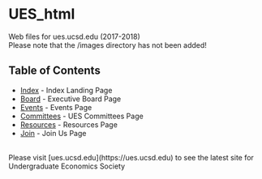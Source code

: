 # UES_html
 Web files for ues.ucsd.edu (2017-2018)
  <br /> 
 Please note that the /images directory has not been added!
<br />
## Table of Contents

* [Index](https://github.com/taylor-han/UES_html/blob/master/Screenshots/index.pdf/) - Index Landing Page
* [Board](https://github.com/taylor-han/UES_html/blob/master/Screenshots/board.pdf) - Executive Board Page
* [Events](https://github.com/taylor-han/UES_html/blob/master/Screenshots/events.pdf) - Events Page
* [Committees](https://github.com/taylor-han/UES_html/blob/master/Screenshots/committees.pdf) - UES Committees Page
* [Resources](https://github.com/taylor-han/UES_html/blob/master/Screenshots/resources.pdf) - Resources Page
* [Join](https://github.com/taylor-han/UES_html/blob/master/Screenshots/join.pdf) - Join Us Page
<br />
Please visit [ues.ucsd.edu](https://ues.ucsd.edu) to see the latest site for Undergraduate Economics Society
